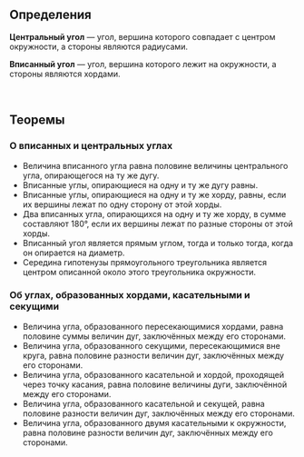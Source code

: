 ## Определения

__Центральный угол__ — угол, вершина которого совпадает с центром окружности, а стороны являются радиусами.

__Вписанный угол__ — угол, вершина которого лежит на окружности, а стороны являются хордами.

<Br>

## Теоремы

### О вписанных и центральных углах

- Величина вписанного угла равна половине величины центрального угла, опирающегося на ту же дугу.
- Вписанные углы, опирающиеся на одну и ту же дугу равны.
- Вписанные углы, опирающиеся на одну и ту же хорду, равны, если их вершины лежат по одну сторону от этой хорды.
- Два вписанных угла, опирающихся на одну и ту же хорду, в сумме составляют 180°, если их вершины лежат по разные стороны от этой хорды.
- Вписанный угол является прямым углом, тогда и только тогда, когда он опирается на диаметр.
- Середина гипотенузы прямоугольного треугольника является центром описанной около этого треугольника окружности.

### Об углах, образованных хордами, касательными и секущими

- Величина угла, образованного пересекающимися хордами, равна половине суммы величин дуг, заключённых между его сторонами.
- Величина угла, образованного секущими, пересекающимися вне круга, равна половине разности величин дуг, заключённых между его сторонами.
- Величина угла, образованного касательной и хордой, проходящей через точку касания, равна половине величины дуги, заключённой между его сторонами.
- Величина угла, образованного касательной и секущей, равна половине разности величин дуг, заключённых между его сторонами.
- Величина угла, образованного двумя касательными к окружности, равна половине разности величин дуг, заключённых между его сторонами.